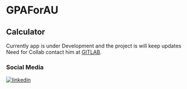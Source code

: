 # GPAForAU
## Calculator
Currently app is under Development and the project is will keep updates
Need for Collab contact him at [GITLAB](https://gitlab.com/iamshivakumaran).
### Social Media
[![linkedin](https://img.shields.io/badge/linkedin-0A66C2?style=for-the-badge&logo=linkedin&logoColor=white)](https://www.linkedin.com/iamshivakumaran)
